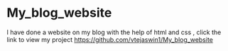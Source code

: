 # My_blog_website
I have done a website on my blog with the help of html and css , click the link to view my project https://github.com/vtejaswin1/My_blog_website 
